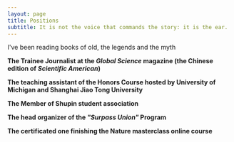 ```yaml
---
layout: page
title: Positions
subtitle: It is not the voice that commands the story: it is the ear.
---
```


I've been reading books of old, the legends and the myth

**The Trainee Journalist at the *Global Science* magazine (the Chinese edition of *Scientific American*)**

**The teaching assistant of the Honors Course hosted by University of Michigan and Shanghai Jiao Tong University**

**The Member of Shupin student association**

**The head organizer of the *"Surpass Union"* Program**

**The certificated one finishing the Nature masterclass online course**



